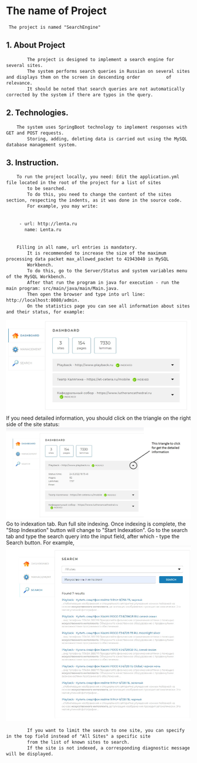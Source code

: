# The name of Project
     The project is named "SearchEngine"
 ## 1. About Project
        	The project is designed to implement a search engine for several sites.
        	The system performs search queries in Russian on several sites and displays them on the screen in descending order         	of relevance.
        	It should be noted that search queries are not automatically corrected by the system if there are typos in the query.

 ## 2. Technologies. 
		The system uses SpringBoot technology to implement responses with GET and POST requests.
        	Storing, adding, deleting data is carried out using the MySQL database management system.

 ## 3. Instruction.
		To run the project locally, you need: Edit the application.yml file located in the root of the project for a list of sites
        	to be searched.
        	To do this, you need to change the content of the sites section, respecting the indents, as it was done in the source code.
        	For example, you may write:

		
		 - url: http://lenta.ru
		   name: Lenta.ru
		
		
		Filling in all name, url entries is mandatory.
        	It is recommended to increase the size of the maximum processing data packet max_allowed_packet to 41943040 in MySQL
        	Workbench.
        	To do this, go to the Server/Status and system variables menu of the MySQL Workbench.
        	After that run the program in java for execution - run the main program: src/main/java/main/Main.java.
        	Then open the browser and type into url line: http://localhost:8080/admin.
        	On the statistics page you can see all information about sites and their status, for example:
![Statistics](https://github.com/andrei19386/Search_engine_repository/blob/master/statistics.jpg)
        	If you need detailed information, you should click on the triangle on the right side of the site status: ![Detailed](https://github.com/andrei19386/Search_engine_repository/blob/master/detailed.jpg)
        	Go to indexation tab. Run full site indexing. Once indexing is complete, the "Stop Indexation" button will change to "Start Indexation". Go to the search tab and type the search query into the input field, after which - type the Search button.
         	For example,
![Search](https://github.com/andrei19386/Search_engine_repository/blob/master/search.jpg)

        	If you want to limit the search to one site, you can specify in the top field instead of "All Sites" a specific site
        	from the list of known sites to search.
        	If the site is not indexed, a corresponding diagnostic message will be displayed.